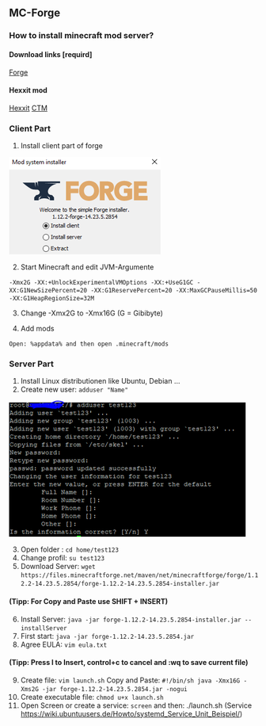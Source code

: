 ## MC-Forge

### How to install minecraft mod server?

#### Download links [requird]
[Forge](http://files.minecraftforge.net/maven/net/minecraftforge/forge/index_1.12.2.html)

#### Hexxit mod 
[Hexxit](https://media.forgecdn.net/files/2972/393/Hexxit+Updated+Server+Pack.zip)
[CTM](https://media.forgecdn.net/files/2915/363/CTM-MC1.12.2-1.0.2.31.jar)

### Client Part

1. Install client part of forge

![alt text](https://github.com/Ktechen/MC-Forge/blob/master/pic/Client.PNG)

2. Start Minecraft and edit JVM-Argumente

```JVM-Argumente
-Xmx2G -XX:+UnlockExperimentalVMOptions -XX:+UseG1GC -XX:G1NewSizePercent=20 -XX:G1ReservePercent=20 -XX:MaxGCPauseMillis=50 -XX:G1HeapRegionSize=32M
```
3. Change -Xmx2G to -Xmx16G (G = Gibibyte)

4. Add mods 

```%appdata%
Open: %appdata% and then open .minecraft/mods
```

### Server Part

1. Install Linux distributionen like Ubuntu, Debian ...
2. Create new user: ``` adduser "Name" ```

![alt text](https://github.com/Ktechen/MC-Forge/blob/master/pic/adduser.PNG)

3. Open folder : ``` cd home/test123 ``` 
4. Change profil: ``` su test123 ``` 
5. Download Server: ``` wget https://files.minecraftforge.net/maven/net/minecraftforge/forge/1.12.2-14.23.5.2854/forge-1.12.2-14.23.5.2854-installer.jar ``` 
#### (Tipp: For Copy and Paste use SHIFT + INSERT)
6. Install Server: ``` java -jar forge-1.12.2-14.23.5.2854-installer.jar --installServer ```
7. First start: ``` java -jar forge-1.12.2-14.23.5.2854.jar ```
8. Agree EULA: ``` vim eula.txt  ```
#### (Tipp: Press I to Insert, control+c to cancel and :wq to save current file) 
9. Create file: ``` vim launch.sh ``` Copy and Paste: ``` #!/bin/sh java -Xmx16G -Xms2G -jar forge-1.12.2-14.23.5.2854.jar -nogui ```
10. Create executable file: ``` chmod u+x launch.sh ```
11. Open Screen or create a service: ``` screen ``` and then: ./launch.sh (Service https://wiki.ubuntuusers.de/Howto/systemd_Service_Unit_Beispiel/)
